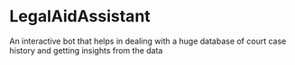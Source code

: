 # LegalAidAssistant
An interactive bot that helps in dealing with a huge database of court case history and getting insights from the data
